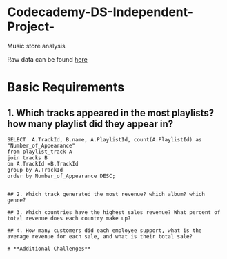 # Codecademy-DS-Independent-Project-
Music store analysis 

Raw data can be found [here](https://www.sqlitetutorial.net/sqlite-sample-database/)

# **Basic Requirements**

## 1. Which tracks appeared in the most playlists? how many playlist did they appear in?
```
SELECT  A.TrackId, B.name, A.PlaylistId, count(A.PlaylistId) as "Number_of_Appearance" 
from playlist_track A 
join tracks B
on A.TrackId =B.TrackId
group by A.TrackId
order by Number_of_Appearance DESC;


## 2. Which track generated the most revenue? which album? which genre?

## 3. Which countries have the highest sales revenue? What percent of total revenue does each country make up?

## 4. How many customers did each employee support, what is the average revenue for each sale, and what is their total sale?

# **Additional Challenges**
